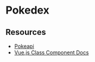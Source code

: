 # Pokedex

## Resources

- [Pokeapi](https://pokeapi.co)
- [Vue.js Class Component Docs](https://class-component.vuejs.org/)
